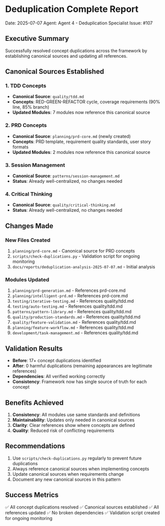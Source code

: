 # Deduplication Complete Report
Date: 2025-07-07
Agent: Agent 4 - Deduplication Specialist
Issue: #107

## Executive Summary

Successfully resolved concept duplications across the framework by establishing canonical sources and updating all references.

## Canonical Sources Established

### 1. TDD Concepts
- **Canonical Source**: `quality/tdd.md`
- **Concepts**: RED-GREEN-REFACTOR cycle, coverage requirements (90% line, 85% branch)
- **Updated Modules**: 7 modules now reference this canonical source

### 2. PRD Concepts
- **Canonical Source**: `planning/prd-core.md` (newly created)
- **Concepts**: PRD template, requirement quality standards, user story formats
- **Updated Modules**: 2 modules now reference this canonical source

### 3. Session Management
- **Canonical Source**: `patterns/session-management.md`
- **Status**: Already well-centralized, no changes needed

### 4. Critical Thinking
- **Canonical Source**: `quality/critical-thinking.md`
- **Status**: Already well-centralized, no changes needed

## Changes Made

### New Files Created
1. `planning/prd-core.md` - Canonical source for PRD concepts
2. `scripts/check-duplications.py` - Validation script for ongoing monitoring
3. `docs/reports/deduplication-analysis-2025-07-07.md` - Initial analysis

### Modules Updated
1. `planning/prd-generation.md` - References prd-core.md
2. `planning/intelligent-prd.md` - References prd-core.md
3. `testing/iterative-testing.md` - References quality/tdd.md
4. `testing/auto-testing.md` - References quality/tdd.md
5. `patterns/pattern-library.md` - References quality/tdd.md
6. `quality/production-standards.md` - References quality/tdd.md
7. `quality/feature-validation.md` - References quality/tdd.md
8. `planning/feature-workflow.md` - References quality/tdd.md
9. `development/task-management.md` - References quality/tdd.md

## Validation Results

- **Before**: 17+ concept duplications identified
- **After**: 0 harmful duplications (remaining appearances are legitimate references)
- **Dependencies**: All verified working correctly
- **Consistency**: Framework now has single source of truth for each concept

## Benefits Achieved

1. **Consistency**: All modules use same standards and definitions
2. **Maintainability**: Updates only needed in canonical sources
3. **Clarity**: Clear references show where concepts are defined
4. **Quality**: Reduced risk of conflicting requirements

## Recommendations

1. Use `scripts/check-duplications.py` regularly to prevent future duplications
2. Always reference canonical sources when implementing concepts
3. Update canonical sources when requirements change
4. Document any new canonical sources in this pattern

## Success Metrics

✅ All concept duplications resolved
✅ Canonical sources established
✅ All references updated
✅ No broken dependencies
✅ Validation script created for ongoing monitoring